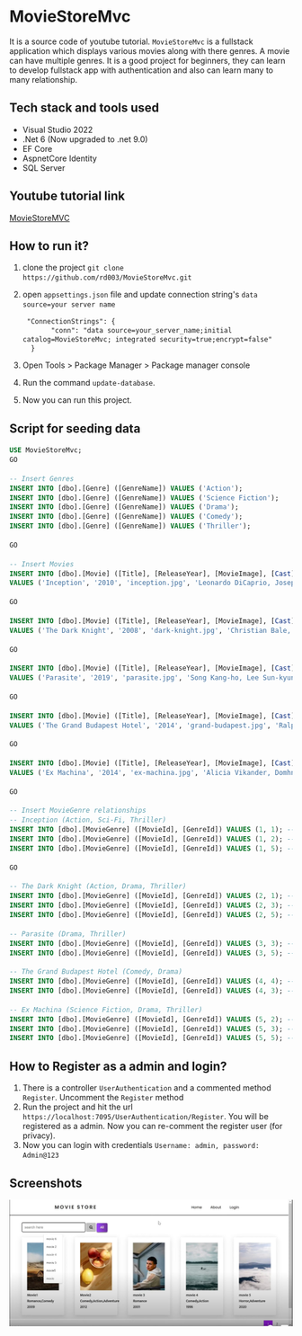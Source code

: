 # MovieStoreMvc

It is a source code of youtube tutorial. `MovieStoreMvc` is a fullstack application which displays various movies along with there genres. A movie can have multiple genres. It is a good project for beginners, they can learn to develop fullstack app with authentication and also can learn many to many relationship.

## Tech stack and tools used

- Visual Studio 2022
- .Net 6 (Now upgraded to .net 9.0)
- EF Core
- AspnetCore Identity
- SQL Server

## Youtube tutorial link

[MovieStoreMVC](https://www.youtube.com/watch?v=cQ3HH0MJqDs)

## How to run it?

1. clone the project
   `git clone https://github.com/rd003/MovieStoreMvc.git`
2. open `appsettings.json` file and update connection string's `data source=your server name`
   
   ``` 
    "ConnectionStrings": {
          "conn": "data source=your_server_name;initial catalog=MovieStoreMvc; integrated security=true;encrypt=false"
     }
   ```
3. Open Tools > Package Manager > Package manager console
4. Run the command `update-database`.
5. Now you can run this project.

## Script for seeding data

```sql
USE MovieStoreMvc;
GO

-- Insert Genres
INSERT INTO [dbo].[Genre] ([GenreName]) VALUES ('Action');
INSERT INTO [dbo].[Genre] ([GenreName]) VALUES ('Science Fiction');
INSERT INTO [dbo].[Genre] ([GenreName]) VALUES ('Drama');
INSERT INTO [dbo].[Genre] ([GenreName]) VALUES ('Comedy');
INSERT INTO [dbo].[Genre] ([GenreName]) VALUES ('Thriller');

GO

-- Insert Movies
INSERT INTO [dbo].[Movie] ([Title], [ReleaseYear], [MovieImage], [Cast], [Director])
VALUES ('Inception', '2010', 'inception.jpg', 'Leonardo DiCaprio, Joseph Gordon-Levitt, Ellen Page', 'Christopher Nolan');

GO

INSERT INTO [dbo].[Movie] ([Title], [ReleaseYear], [MovieImage], [Cast], [Director])
VALUES ('The Dark Knight', '2008', 'dark-knight.jpg', 'Christian Bale, Heath Ledger, Aaron Eckhart', 'Christopher Nolan');

GO

INSERT INTO [dbo].[Movie] ([Title], [ReleaseYear], [MovieImage], [Cast], [Director])
VALUES ('Parasite', '2019', 'parasite.jpg', 'Song Kang-ho, Lee Sun-kyun, Cho Yeo-jeong', 'Bong Joon-ho');

GO

INSERT INTO [dbo].[Movie] ([Title], [ReleaseYear], [MovieImage], [Cast], [Director])
VALUES ('The Grand Budapest Hotel', '2014', 'grand-budapest.jpg', 'Ralph Fiennes, Tony Revolori, Saoirse Ronan', 'Wes Anderson');

GO

INSERT INTO [dbo].[Movie] ([Title], [ReleaseYear], [MovieImage], [Cast], [Director])
VALUES ('Ex Machina', '2014', 'ex-machina.jpg', 'Alicia Vikander, Domhnall Gleeson, Oscar Isaac', 'Alex Garland');

GO

-- Insert MovieGenre relationships
-- Inception (Action, Sci-Fi, Thriller)
INSERT INTO [dbo].[MovieGenre] ([MovieId], [GenreId]) VALUES (1, 1); -- Action
INSERT INTO [dbo].[MovieGenre] ([MovieId], [GenreId]) VALUES (1, 2); -- Sci-Fi
INSERT INTO [dbo].[MovieGenre] ([MovieId], [GenreId]) VALUES (1, 5); -- Thriller

GO

-- The Dark Knight (Action, Drama, Thriller)
INSERT INTO [dbo].[MovieGenre] ([MovieId], [GenreId]) VALUES (2, 1); -- Action
INSERT INTO [dbo].[MovieGenre] ([MovieId], [GenreId]) VALUES (2, 3); -- Drama
INSERT INTO [dbo].[MovieGenre] ([MovieId], [GenreId]) VALUES (2, 5); -- Thriller

-- Parasite (Drama, Thriller)
INSERT INTO [dbo].[MovieGenre] ([MovieId], [GenreId]) VALUES (3, 3); -- Drama
INSERT INTO [dbo].[MovieGenre] ([MovieId], [GenreId]) VALUES (3, 5); -- Thriller

-- The Grand Budapest Hotel (Comedy, Drama)
INSERT INTO [dbo].[MovieGenre] ([MovieId], [GenreId]) VALUES (4, 4); -- Comedy
INSERT INTO [dbo].[MovieGenre] ([MovieId], [GenreId]) VALUES (4, 3); -- Drama

-- Ex Machina (Science Fiction, Drama, Thriller)
INSERT INTO [dbo].[MovieGenre] ([MovieId], [GenreId]) VALUES (5, 2); -- Sci-Fi
INSERT INTO [dbo].[MovieGenre] ([MovieId], [GenreId]) VALUES (5, 3); -- Drama
INSERT INTO [dbo].[MovieGenre] ([MovieId], [GenreId]) VALUES (5, 5); -- Thriller

```

## How to Register as a admin and login?

1. There is a controller `UserAuthentication` and a commented method `Register`. Uncomment the `Register` method
2. Run the project and hit the url `https://localhost:7095/UserAuthentication/Register`. You will be registered as a admin. Now you can re-comment the register user (for privacy).
3. Now you can login with credentials `Username: admin, password: Admin@123`

## Screenshots

![moviestore](./moviestore.jpg)
